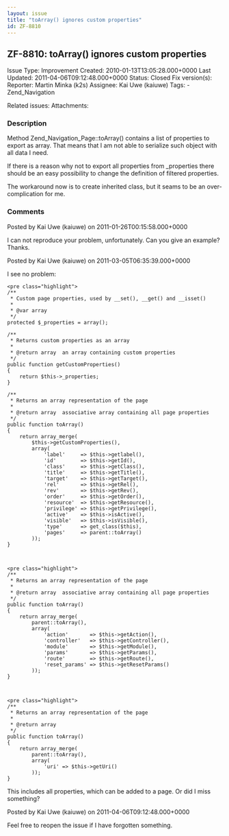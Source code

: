```yaml
---
layout: issue
title: "toArray() ignores custom properties"
id: ZF-8810
---
```


ZF-8810: toArray() ignores custom properties
--------------------------------------------

 Issue Type: Improvement Created: 2010-01-13T13:05:28.000+0000 Last Updated: 2011-04-06T09:12:48.000+0000 Status: Closed Fix version(s): 
 Reporter:  Martin Minka (k2s)  Assignee:  Kai Uwe (kaiuwe)  Tags: - Zend\_Navigation
 
 Related issues: 
 Attachments: 
### Description

Method Zend\_Navigation\_Page::toArray() contains a list of properties to export as array. That means that I am not able to serialize such object with all data I need.

If there is a reason why not to export all properties from \_properties there should be an easy possibility to change the definition of filtered properties.

The workaround now is to create inherited class, but it seams to be an over-complication for me.

 

 

### Comments

Posted by Kai Uwe (kaiuwe) on 2011-01-26T00:15:58.000+0000

I can not reproduce your problem, unfortunately. Can you give an example? Thanks.

 

 

Posted by Kai Uwe (kaiuwe) on 2011-03-05T06:35:39.000+0000

I see no problem:

 
    <pre class="highlight">
    /**
     * Custom page properties, used by __set(), __get() and __isset()
     *
     * @var array
     */
    protected $_properties = array();
    
    /**
     * Returns custom properties as an array
     *
     * @return array  an array containing custom properties
     */
    public function getCustomProperties()
    {
        return $this->_properties;
    }
    
    /**
     * Returns an array representation of the page
     *
     * @return array  associative array containing all page properties
     */
    public function toArray()
    {
        return array_merge(
            $this->getCustomProperties(),
            array(
                'label'     => $this->getlabel(),
                'id'        => $this->getId(),
                'class'     => $this->getClass(),
                'title'     => $this->getTitle(),
                'target'    => $this->getTarget(),
                'rel'       => $this->getRel(),
                'rev'       => $this->getRev(),
                'order'     => $this->getOrder(),
                'resource'  => $this->getResource(),
                'privilege' => $this->getPrivilege(),
                'active'    => $this->isActive(),
                'visible'   => $this->isVisible(),
                'type'      => get_class($this),
                'pages'     => parent::toArray()
            ));
    }


 
    <pre class="highlight">
    /**
     * Returns an array representation of the page
     *
     * @return array  associative array containing all page properties
     */
    public function toArray()
    {
        return array_merge(
            parent::toArray(),
            array(
                'action'       => $this->getAction(),
                'controller'   => $this->getController(),
                'module'       => $this->getModule(),
                'params'       => $this->getParams(),
                'route'        => $this->getRoute(),
                'reset_params' => $this->getResetParams()
            ));
    }


 
    <pre class="highlight">
    /**
     * Returns an array representation of the page
     *
     * @return array
     */
    public function toArray()
    {
        return array_merge(
            parent::toArray(),
            array(
                'uri' => $this->getUri()
            ));
    }


This includes all properties, which can be added to a page. Or did I miss something?

 

 

Posted by Kai Uwe (kaiuwe) on 2011-04-06T09:12:48.000+0000

Feel free to reopen the issue if I have forgotten something.

 

 